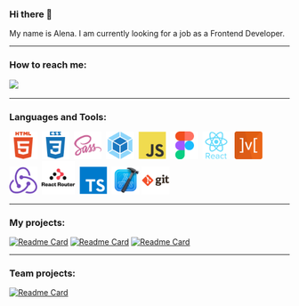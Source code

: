 ### Hi there 👋

My name is Alena. I am currently looking for a job as a Frontend Developer.

---
### How to reach me:
<div>
  <a href="https://www.linkedin.com/in/alena-nemtsova-7ba542240/">
    <img src="https://img.shields.io/badge/LinkedIn-blue?logo=linkedin&logoColor=white&style=for-the-badg"/>
  </a>
</div>

---
### Languages and Tools:
<div>
  <img alt="HTML5" src="https://github.com/devicons/devicon/blob/master/icons/html5/html5-plain-wordmark.svg?short_path=5bdb1d3" width="50" height="50"/>&nbsp;
  <img alt="CSS3" src="https://github.com/devicons/devicon/blob/master/icons/css3/css3-plain-wordmark.svg" width="50" height="50"/>&nbsp;
  <img alt="Sass" src="https://github.com/devicons/devicon/blob/master/icons/sass/sass-original.svg" width="50" height="50"/>&nbsp;
  <img alt="Webpack" src="https://github.com/devicons/devicon/blob/master/icons/webpack/webpack-original.svg" width="50" height="50"/>&nbsp;
  <img alt="JavaScript" src="https://github.com/devicons/devicon/blob/master/icons/javascript/javascript-original.svg" width="50" height="50"/>&nbsp;
  <img alt="Figma" src="https://github.com/devicons/devicon/blob/master/icons/figma/figma-original.svg" width="50" height="50"/>&nbsp;
  <img alt="React" src="https://github.com/devicons/devicon/blob/master/icons/react/react-original-wordmark.svg" width="50" height="50"/>&nbsp;
  <img alt="MobX" src="https://github.com/devicons/devicon/blob/master/icons/mobx/mobx-original.svg" width="50" height="50"/>&nbsp;
  <img alt="Redux" src="https://github.com/devicons/devicon/blob/master/icons/redux/redux-original.svg" width="50" height="50"/>&nbsp;
  <img alt="ReactRouter" src="https://github.com/devicons/devicon/blob/master/icons/reactrouter/reactrouter-original-wordmark.svg" width="60" height="60"/>&nbsp;
  <img alt="TypeScript" src="https://github.com/devicons/devicon/blob/master/icons/typescript/typescript-original.svg" width="50" height="50"/>&nbsp;
  <img alt="XCode" src="https://github.com/devicons/devicon/blob/master/icons/xcode/xcode-original.svg" width="50" height="50"/>
  <img alt="Git" src="https://github.com/devicons/devicon/blob/master/icons/git/git-original-wordmark.svg" width="50" height="50"/>
</div>

---
### My projects:
[![Readme Card](https://github-readme-stats.vercel.app/api/pin/?username=AlenaNemtsova&repo=flashcards)](https://github.com/AlenaNemtsova/flashcards)
[![Readme Card](https://github-readme-stats.vercel.app/api/pin/?username=AlenaNemtsova&repo=rn-albums-project)](https://github.com/AlenaNemtsova/rn-albums-project)
[![Readme Card](https://github-readme-stats.vercel.app/api/pin/?username=AlenaNemtsova&repo=test-js-modules)](https://github.com/AlenaNemtsova/test-js-modules)

---
### Team projects:
[![Readme Card](https://github-readme-stats.vercel.app/api/pin/?username=AlenaNemtsova&repo=beauty_nails)](https://github.com/AlenaNemtsova/beauty_nails)
